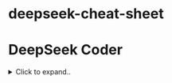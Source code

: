 # deepseek-cheat-sheet








# DeepSeek Coder

<details><summary>Click to expand..</summary>










# DeepSeek-Coder-V2-Lite-Instruct






| **Model**                     | **GPU Requirements**                 | **Additional Notes**                                                                                                                                 |
|-------------------------------|---------------------------------------|-------------------------------------------------------------------------------------------------------------------------------------------------------|
| **DeepSeek-Coder-V2**         | 80GB * 8 GPUs (BF16 format)          | Standard version requires a significant amount of GPU memory for inference.                                                                          |
| **DeepSeek-Coder-V2-Lite**    | 40GB * 1 GPU (BF16 format)           | Inference possible on a single 40GB GPU.                                                                                                             |
| **DeepSeek-Coder-V2-Lite**    | 3 * 24GB GPUs (e.g., 4090 GPUs)      | Requires **TP 2** (Tensor Parallelism Level 2) or **PP 2** (Pipeline Parallelism Level 2) to function correctly. Alternatively, use a quantized model. |
| **Quantized Version**         | Less than 24GB GPU memory required   | Available for use on platforms like Ollama. Offers reduced memory requirements while maintaining reasonable performance.                              |

### Notes:
- For users with **A100 40GB GPUs**, additional throughput information may be needed for optimization.
- The quantized version is recommended for setups with limited GPU memory.




<br><br>





## DeepSeek-Coder-V2-Lite-Instruct-GGUF (llama.cpp)
- https://huggingface.co/bartowski/DeepSeek-Coder-V2-Lite-Instruct-GGUF
- Perfect for RTX 4090

<details><summary>Click to expand..</summary>


| Modell                                               | Version    | VRAM (geschätzt) | Beschreibung                                                                                        | Eignung für RTX 4090                 |
|------------------------------------------------------|------------|------------------|----------------------------------------------------------------------------------------------------|--------------------------------------|
| **DeepSeek-Coder-V2-Lite-Instruct-Q8_0_L.gguf**       | Q8_0_L     | 17.09 GB         | Experimentell, verwendet f16 für Einbettungs- und Ausgabewichtungen. Extrem hohe Qualität, selten nötig. | Gut geeignet, aber overkill          |
| **DeepSeek-Coder-V2-Lite-Instruct-Q8_0.gguf**         | Q8_0       | 16.70 GB         | Extrem hohe Qualität, selten nötig.                                                                | Gut geeignet, aber overkill          |
| **DeepSeek-Coder-V2-Lite-Instruct-Q6_K_L.gguf**       | Q6_K_L     | 14.56 GB         | Experimentell, verwendet f16 für Einbettungs- und Ausgabewichtungen. Sehr hohe Qualität, fast perfekt. | Gut geeignet, leicht übertrieben     |
| **DeepSeek-Coder-V2-Lite-Instruct-Q6_K.gguf**         | Q6_K       | 14.06 GB         | Sehr hohe Qualität, fast perfekt.                                                                  | Gut geeignet, leicht übertrieben     |
| **DeepSeek-Coder-V2-Lite-Instruct-Q5_K_L.gguf**       | Q5_K_L     | 12.37 GB         | Experimentell, verwendet f16 für Einbettungs- und Ausgabewichtungen. Hohe Qualität, empfohlen.       | Sehr gut geeignet                    |
| **DeepSeek-Coder-V2-Lite-Instruct-Q5_K_M.gguf**       | Q5_K_M     | 11.85 GB         | Hohe Qualität, empfohlen.                                                                           | Sehr gut geeignet                    |
| **DeepSeek-Coder-V2-Lite-Instruct-Q5_K_S.gguf**       | Q5_K_S     | 11.14 GB         | Hohe Qualität, empfohlen.                                                                           | Sehr gut geeignet                    |
| **DeepSeek-Coder-V2-Lite-Instruct-Q4_K_L.gguf**       | Q4_K_L     | 10.91 GB         | Experimentell, verwendet f16 für Einbettungs- und Ausgabewichtungen. Gute Qualität, empfohlen.       | Sehr gut geeignet                    |
| **DeepSeek-Coder-V2-Lite-Instruct-Q4_K_M.gguf**       | Q4_K_M     | 10.36 GB         | Gute Qualität, empfohlen.                                                                           | Sehr gut geeignet                    |
| **DeepSeek-Coder-V2-Lite-Instruct-Q4_K_S.gguf**       | Q4_K_S     | 9.53 GB          | Etwas niedrigere Qualität, aber mehr Speicherersparnis. Empfohlen.                                  | Sehr gut geeignet                    |
| **DeepSeek-Coder-V2-Lite-Instruct-IQ4_XS.gguf**       | IQ4_XS     | 8.57 GB          | Anständige Qualität, kleiner als Q4_K_S mit ähnlicher Leistung. Empfohlen.                           | Sehr gut geeignet                    |
| **DeepSeek-Coder-V2-Lite-Instruct-Q3_K_L.gguf**       | Q3_K_L     | 8.45 GB          | Niedrigere Qualität, aber nutzbar, gut für geringe RAM-Verfügbarkeit.                                | Sehr gut geeignet                    |
| **DeepSeek-Coder-V2-Lite-Instruct-Q3_K_M.gguf**       | Q3_K_M     | 8.12 GB          | Noch niedrigere Qualität.                                                                          | Sehr gut geeignet                    |
| **DeepSeek-Coder-V2-Lite-Instruct-IQ3_M.gguf**        | IQ3_M      | 7.55 GB          | Mittel-niedrige Qualität, neue Methode mit anständiger Leistung, vergleichbar mit Q3_K_M.           | Sehr gut geeignet                    |
| **DeepSeek-Coder-V2-Lite-Instruct-Q3_K_S.gguf**       | Q3_K_S     | 7.48 GB          | Niedrige Qualität, nicht empfohlen.                                                                 | Gut geeignet                        |
| **DeepSeek-Coder-V2-Lite-Instruct-IQ3_XS.gguf**       | IQ3_XS     | 7.12 GB          | Niedrigere Qualität, neue Methode mit anständiger Leistung, leicht besser als Q3_K_S.               | Gut geeignet                        |
| **DeepSeek-Coder-V2-Lite-Instruct-IQ3_XXS.gguf**      | IQ3_XXS    | 6.96 GB          | Niedrigere Qualität, neue Methode mit anständiger Leistung, vergleichbar mit Q3-Quantisierungen.    | Gut geeignet                        |
| **DeepSeek-Coder-V2-Lite-Instruct-Q2_K.gguf**         | Q2_K       | 6.43 GB          | Sehr niedrige Qualität, aber überraschend nutzbar.                                                   | Gut geeignet                        |
| **DeepSeek-Coder-V2-Lite-Instruct-IQ2_M.gguf**        | IQ2_M      | 6.32 GB          | Sehr niedrige Qualität, nutzt SOTA-Techniken, ebenfalls überraschend nutzbar.                        | Gut geeignet                        |
| **DeepSeek-Coder-V2-Lite-Instruct-IQ2_S.gguf**        | IQ2_S      | 6.00 GB          | Sehr niedrige Qualität, nutzt SOTA-Techniken, nutzbar.                                               | Gut geeignet                        |
| **DeepSeek-Coder-V2-Lite-Instruct-IQ2_XS.gguf**       | IQ2_XS     | 5.96 GB          | Sehr niedrige Qualität, nutzt SOTA-Techniken, nutzbar.                                               | Gut geeignet                        |

### Fazit:
- **Modell-Empfehlungen:** Die Modelle mit weniger als 10 GB VRAM (wie IQ4_XS, IQ3_M, IQ2_XS) sind hervorragend für die RTX 4090 geeignet, ohne den VRAM zu überlasten. Modelle wie Q8_0 oder Q6_K_L liefern extreme Qualität, aber könnten die GPU unnötig stark auslasten, wenn du eine leichtere Nutzung anstrebst.



<br><br>

### Download
- https://huggingface.co/bartowski/DeepSeek-Coder-V2-Instruct-GGUF
```shell
# q8
huggingface-cli download bartowski/DeepSeek-Coder-V2-Lite-Instruct-GGUF --include "DeepSeek-Coder-V2-Lite-Instruct-Q8_0.gguf" --local-dir "/home/userName/Projects/ai/resources/models/llm/deepseek/Coder V2 Lite"

# q6
huggingface-cli download bartowski/DeepSeek-Coder-V2-Lite-Instruct-GGUF --include "DeepSeek-Coder-V2-Lite-Instruct-Q6_K.gguf" --local-dir "/home/userName/Projects/ai/resources/models/llm/deepseek/Coder V2 Lite"
```





  
</details>





















<br><br>
<br><br>
___
___
<br><br>
<br><br>





# DeepSeek-Coder-V2-Instruct



<br><br>

## DeepSeek-Coder-V2-Instruct-GGUF (llama.cpp)
- Too big for RTX 4090

<details><summary>Click to expand..</summary>

# Details
-  Q4_K_M not working on 4090 way too slow..


### Download
- https://huggingface.co/bartowski/DeepSeek-Coder-V2-Instruct-GGUF
```shell
huggingface-cli download bartowski/DeepSeek-Coder-V2-Instruct-GGUF --include "DeepSeek-Coder-V2-Instruct-Q4_K_M.gguf/*" --local-dir "/home/userName/Projects/ai/resources/models/llm/deepseek"
```


| Modell                                             | Version     | VRAM (geschätzt) | Beschreibung                                                                                        | Eignung für RTX 4090                 |
|----------------------------------------------------|-------------|------------------|----------------------------------------------------------------------------------------------------|--------------------------------------|
| **DeepSeek-Coder-V2-Instruct-Q4_K_M.gguf**         | Q4_K_M      | 142.45 GB        | Gute Qualität, nutzt etwa 4.83 Bits pro Gewicht, empfohlen.                                          | Zu groß für RTX 4090                |
| **DeepSeek-Coder-V2-Instruct-Q3_K_XL.gguf**        | Q3_K_XL     | 123.8 GB         | Experimentell, verwendet f16 für Einbettungs- und Ausgabewichtungen. Niedrigere Qualität, aber nutzbar. | Zu groß für RTX 4090                |
| **DeepSeek-Coder-V2-Instruct-Q3_K_M.gguf**         | Q3_K_M      | 112.7 GB         | Relativ niedrige Qualität, aber nutzbar.                                                              | Zu groß für RTX 4090                |
| **DeepSeek-Coder-V2-Instruct-Q2_K_L.gguf**         | Q2_K_L      | 87.5 GB          | Experimentell, verwendet f16 für Einbettungs- und Ausgabewichtungen. Niedrige Qualität, aber nutzbar.  | Eventuell zu groß für RTX 4090      |
| **DeepSeek-Coder-V2-Instruct-Q2_K.gguf**           | Q2_K        | 86.0 GB          | Niedrige Qualität, aber nutzbar.                                                                     | Eventuell zu groß für RTX 4090      |
| **DeepSeek-Coder-V2-Instruct-IQ2_XS.gguf**         | IQ2_XS      | 68.7 GB          | Niedrigere Qualität, nutzt SOTA-Techniken zur Nutzbarkeit.                                            | Gut geeignet für RTX 4090           |
| **DeepSeek-Coder-V2-Instruct-IQ1_M.gguf**          | IQ1_M       | 52.7 GB          | Extrem niedrige Qualität, nicht empfohlen.                                                           | Gut geeignet für RTX 4090           |




</details>



</details>
